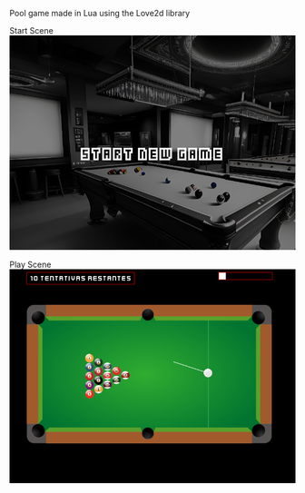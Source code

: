 Pool game made in Lua using the Love2d library

Start Scene
![Start Screen](/preview.png "Start Screen")

Play Scene
![Play Screen](/preview2.png "Play Screen")
